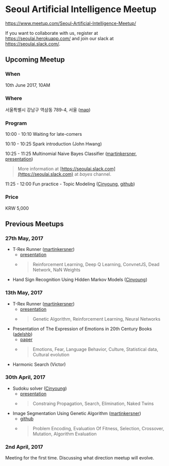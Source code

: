 # Seoul Artificial Intelligence Meetup

https://www.meetup.com/Seoul-Artificial-Intelligence-Meetup/

If you want to collaborate with us, register at https://seoulai.herokuapp.com/ and join our slack at https://seoulai.slack.com/.

## Upcoming Meetup
### When
10th June 2017, 10AM

### Where
서울특별시 강남구 역삼동 789-4, 서울 ([map](https://www.google.com/maps/search/%EC%84%9C%EC%9A%B8%ED%8A%B9%EB%B3%84%EC%8B%9C+%EA%B0%95%EB%82%A8%EA%B5%AC+%EC%97%AD%EC%82%BC%EB%8F%99+789-4,+%EC%84%9C%EC%9A%B8/@37.4972562,127.0363414,16z/data=!3m1!4b1))

### Program
10:00 - 10:10 Waiting for late-comers

10:10 - 10:25 Spark introduction (John Hwang)

10:25 - 11:25 Multinomial Naive Bayes Classifier ([martinkersner](https://github.com/martinkersner), [presentation](https://docs.google.com/presentation/d/1uVpTKMlnNzTwvw2mAGpWd49dVEYY-S-VGWV3J1pGv2c/edit?usp=sharing))
> More information at [https://seoulai.slack.com](https://seoulai.slack.com) at *bayes* channel.

11:25 - 12:00 Fun practice - Topic Modeling ([Cinyoung](https://github.com/hurcy), [github](https://github.com/hurcy/topicmodel))

### Price
KRW 5,000


## Previous Meetups
### 27th May, 2017
* T-Rex Runner ([martinkersner](https://github.com/martinkersner))
  * [presentation](https://docs.google.com/presentation/d/1gjrz9zvIXKf0Qw1gzr8_jIMCYkq2E4F1WdKVo320g18/edit?usp=sharing)
  * > Reinforcement Learning, Deep Q Learning, ConvnetJS, Dead Network, NaN Weights
* Hand Sign Recognition Using Hidden Markov Models ([Cinyoung](https://github.com/hurcy))

### 13th May, 2017
* T-Rex Runner ([martinkersner](https://github.com/martinkersner))
  * [presentation](https://docs.google.com/presentation/d/1DaVv4PVHQRRoT3PA7aNdDcFYTWDZlAX2QfnWCelmQV8/edit?usp=sharing)
  * > Genetic Algorithm, Reinforcement Learning, Neural Networks
* Presentation of The Expression of Emotions in 20th Century Books ([adelshb](https://github.com/adelshb))
  * [paper](http://journals.plos.org/plosone/article?id=10.1371/journal.pone.0059030)
  * > Emotions, Fear, Language Behavior, Culture, Statistical data, Cultural evolution
* Harmonic Search (Victor)

### 30th April, 2017
* Sudoku solver ([Cinyoung](https://github.com/hurcy))
  * [presentation](https://docs.google.com/presentation/d/1kmI2ChNoh1orQFEje2nuR00gKdxOEEEQ32diI2t1nQg/edit#slide=id.p)
  * > Constraing Propagation, Search, Elimination, Naked Twins 
* Image Segmentation Using Genetic Algorithm ([martinkersner](https://github.com/martinkersner))
  * [github](https://github.com/martinkersner/Image-Segmentation-Using-Genetic-Algorithm)
  * > Problem Encoding, Evaluation Of Fitness, Selection, Crossover, Mutation, Algorithm Evaluation

### 2nd April, 2017
Meeting for the first time. Discussing what direction meetup will evolve.
